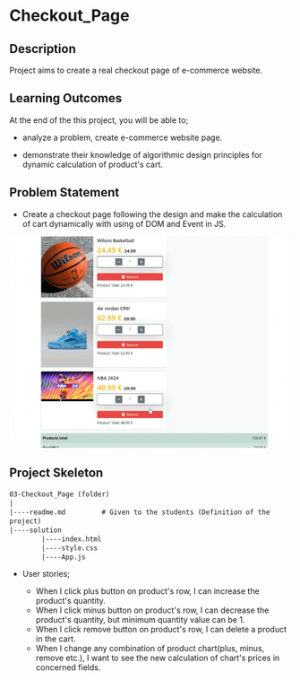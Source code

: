 # Checkout_Page 

## Description
Project aims to create a real checkout page of e-commerce website.

## Learning Outcomes

At the end of the this project, you will be able to;

- analyze a problem, create e-commerce website page.

- demonstrate their knowledge of algorithmic design principles for dynamic calculation of product's cart.

   
## Problem Statement

- Create a checkout page following the design and make the calculation of cart dynamically with using of DOM and Event in JS.

![Form](./img/checkout-page.gif)

## Project Skeleton 

```
03-Checkout_Page (folder)
|
|----readme.md         # Given to the students (Definition of the project)          
|----solution
        |----index.html  
        |----style.css   
        |----App.js
```

-  User stories;

   - When I click plus button on product's row, I can increase the product's quantity.
   - When I click minus button on product's row, I can decrease the product's quantity, but minimum quantity value can be 1.
   - When I click remove button on product's row, I can delete a product in the cart.
   - When I change any combination of product chart(plus, minus, remove etc.), I want to see the new calculation of chart's prices in concerned fields.



